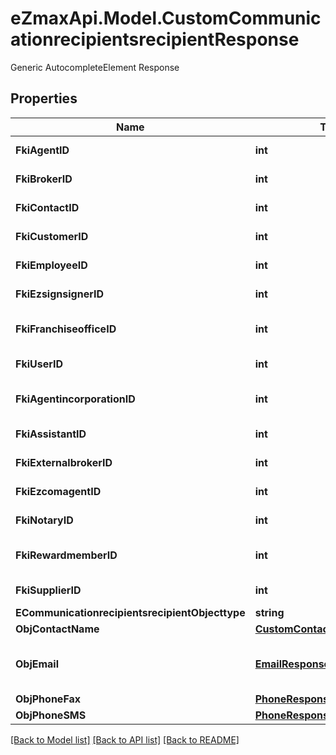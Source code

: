 # eZmaxApi.Model.CustomCommunicationrecipientsrecipientResponse
Generic AutocompleteElement Response

## Properties

Name | Type | Description | Notes
------------ | ------------- | ------------- | -------------
**FkiAgentID** | **int** | The unique ID of the Agent. | [optional] 
**FkiBrokerID** | **int** | The unique ID of the Broker. | [optional] 
**FkiContactID** | **int** | The unique ID of the Contact | [optional] 
**FkiCustomerID** | **int** | The unique ID of the Customer. | [optional] 
**FkiEmployeeID** | **int** | The unique ID of the Employee. | [optional] 
**FkiEzsignsignerID** | **int** | The unique ID of the Ezsignsigner | [optional] 
**FkiFranchiseofficeID** | **int** | The unique ID of the Franchisereoffice | [optional] 
**FkiUserID** | **int** | The unique ID of the User | [optional] 
**FkiAgentincorporationID** | **int** | The unique ID of the Agentincorporation. | [optional] 
**FkiAssistantID** | **int** | The unique ID of the Assistant. | [optional] 
**FkiExternalbrokerID** | **int** | The unique ID of the Externalbroker. | [optional] 
**FkiEzcomagentID** | **int** | The unique ID of the Ezcomagent. | [optional] 
**FkiNotaryID** | **int** | The unique ID of the Notary. | [optional] 
**FkiRewardmemberID** | **int** | The unique ID of the Rewardmember. | [optional] 
**FkiSupplierID** | **int** | The unique ID of the Supplier. | [optional] 
**ECommunicationrecipientsrecipientObjecttype** | **string** |  | 
**ObjContactName** | [**CustomContactNameResponse**](CustomContactNameResponse.md) |  | 
**ObjEmail** | [**EmailResponse**](EmailResponse.md) | An Email Object and children to create a complete structure | [optional] 
**ObjPhoneFax** | [**PhoneResponseCompound**](PhoneResponseCompound.md) |  | [optional] 
**ObjPhoneSMS** | [**PhoneResponseCompound**](PhoneResponseCompound.md) |  | [optional] 

[[Back to Model list]](../README.md#documentation-for-models) [[Back to API list]](../README.md#documentation-for-api-endpoints) [[Back to README]](../README.md)


